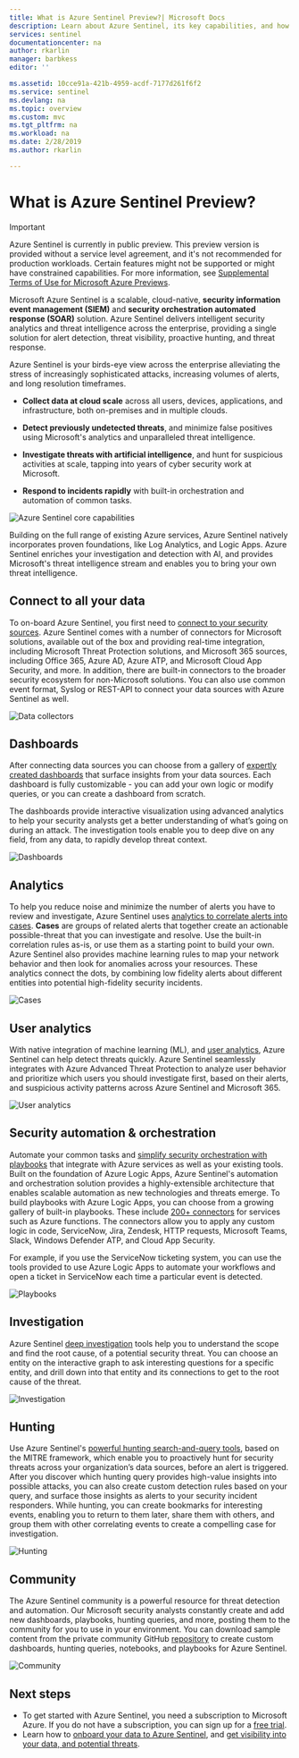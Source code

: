 ```yaml
---
title: What is Azure Sentinel Preview?| Microsoft Docs
description: Learn about Azure Sentinel, its key capabilities, and how it works.
services: sentinel
documentationcenter: na
author: rkarlin
manager: barbkess
editor: ''

ms.assetid: 10cce91a-421b-4959-acdf-7177d261f6f2
ms.service: sentinel
ms.devlang: na
ms.topic: overview
ms.custom: mvc
ms.tgt_pltfrm: na
ms.workload: na
ms.date: 2/28/2019
ms.author: rkarlin

---
```

# What is Azure Sentinel Preview?

> [!IMPORTANT]
> Azure Sentinel is currently in public preview.
> This preview version is provided without a service level agreement, and it's not recommended for production workloads. Certain features might not be supported or might have constrained capabilities. 
> For more information, see [Supplemental Terms of Use for Microsoft Azure Previews](https://azure.microsoft.com/support/legal/preview-supplemental-terms/).

Microsoft Azure Sentinel is a scalable, cloud-native, **security information event management (SIEM)** and **security orchestration automated response (SOAR)** solution. Azure Sentinel delivers intelligent security analytics and threat intelligence across the enterprise, providing a single solution for alert detection, threat visibility, proactive hunting, and threat response. 

Azure Sentinel is your birds-eye view across the enterprise alleviating the stress of increasingly sophisticated attacks, increasing volumes of alerts, and long resolution timeframes.

- **Collect data at cloud scale** across all users, devices, applications, and infrastructure, both on-premises and in multiple clouds. 

- **Detect previously undetected threats**, and minimize false positives using Microsoft's analytics and unparalleled threat intelligence. 

- **Investigate threats with artificial intelligence**, and hunt for suspicious activities at scale, tapping into years of cyber security work at Microsoft. 

- **Respond to incidents rapidly** with built-in orchestration and automation of common tasks.


![Azure Sentinel core capabilities](./media/overview/core-capabilities.png)

Building on the full range of existing Azure services, Azure Sentinel natively incorporates proven foundations, like Log Analytics, and Logic Apps. Azure Sentinel enriches your investigation and detection with AI, and provides Microsoft's threat intelligence stream and enables you to bring your own threat intelligence. 

 
## Connect to all your data

To on-board Azure Sentinel, you first need to [connect to your security sources](connect-data-sources.md). Azure Sentinel comes with a number of connectors for Microsoft solutions, available out of the box and providing real-time integration, including Microsoft Threat Protection solutions, and Microsoft 365 sources, including Office 365, Azure AD, Azure ATP, and Microsoft Cloud App Security, and more. In addition, there are built-in connectors to the broader security ecosystem for non-Microsoft solutions. You can also use common event format, Syslog or REST-API to connect your data sources with Azure Sentinel as well.  

![Data collectors](./media/collect-data/collect-data-page.png)

## Dashboards

After connecting data sources you can choose from a gallery of [expertly created dashboards](quickstart-get-visibility.md#dashboards) that surface insights from your data sources. Each dashboard is fully customizable - you can add your own logic or modify queries, or you can create a dashboard from scratch.

The dashboards provide interactive visualization using advanced analytics to help your security analysts get a better understanding of what’s going on during an attack. The investigation tools enable you to deep dive on any field, from any data, to rapidly develop threat context. 

![Dashboards](./media/overview/dashboards.png)

## Analytics

To help you reduce noise and minimize the number of alerts you have to review and investigate, Azure Sentinel uses [analytics to correlate alerts into cases](tutorial-detect-threats.md). **Cases** are groups of related alerts that together create an actionable possible-threat that you can investigate and resolve. Use the built-in correlation rules as-is, or use them as a starting point to build your own. Azure Sentinel also provides machine learning rules to map your network behavior and then look for anomalies across your resources. These analytics connect the dots, by combining low fidelity alerts about different entities into potential high-fidelity security incidents.

![Cases](./media/overview/cases.png)

## User analytics

With native integration of machine learning (ML), and [user analytics](user-analytics.md), Azure Sentinel can help detect threats quickly. Azure Sentinel seamlessly integrates with Azure Advanced Threat Protection to analyze user behavior and prioritize which users you should investigate first, based on their alerts, and suspicious activity patterns across Azure Sentinel and Microsoft 365.

![User analytics](./media/overview/user-analytics.png)


## Security automation & orchestration

Automate your common tasks and [simplify security orchestration with playbooks](tutorial-respond-threats-playbook.md) that integrate with Azure services as well as your existing tools. Built on the foundation of Azure Logic Apps, Azure Sentinel's automation and orchestration solution provides a highly-extensible architecture that enables scalable automation as new technologies and threats emerge. To build playbooks with Azure Logic Apps, you can choose from a growing gallery of built-in playbooks. These include [200+ connectors](https://docs.microsoft.com/azure/connectors/apis-list) for services such as Azure functions. The connectors allow you to apply any custom logic in code, ServiceNow, Jira, Zendesk, HTTP requests, Microsoft Teams, Slack, Windows Defender ATP, and Cloud App Security.

For example, if you use the ServiceNow ticketing system, you can use the tools provided to use Azure Logic Apps to automate your workflows and open a ticket in ServiceNow each time a particular event is detected.

![Playbooks](./media/tutorial-respond-threats-playbook/logic-app.png)



## Investigation

Azure Sentinel [deep investigation](tutorial-investigate-cases.md) tools help you to understand the scope and find the root cause, of a potential security threat. You can choose an entity on the interactive graph to ask interesting questions for a specific entity, and drill down into that entity and its connections to get to the root cause of the threat. 

![Investigation](./media/overview/investigation.png)


## Hunting

Use Azure Sentinel's [powerful hunting search-and-query tools](hunting.md), based on the MITRE framework, which enable you to proactively hunt for security threats across your organization’s data sources, before an alert is triggered. After you discover which hunting query provides high-value insights into possible attacks, you can also create custom detection rules based on your query, and surface those insights as alerts to your security incident responders. While hunting, you can create bookmarks for interesting events, enabling you to return to them later, share them with others, and group them with other correlating events to create a compelling case for investigation.

![Hunting](./media/overview/hunting.png)

## Community

The Azure Sentinel community is a powerful resource for threat detection and automation. Our Microsoft security analysts constantly create and add new dashboards, playbooks, hunting queries, and more, posting them to the community for you to use in your environment. You can download sample content from the private community GitHub [repository](https://aka.ms/asicommunity) to create custom dashboards, hunting queries, notebooks, and playbooks for Azure Sentinel. 

![Community](./media/overview/community.png)

## Next steps

- To get started with Azure Sentinel, you need a subscription to Microsoft Azure. If you do not have a subscription, you can sign up for a [free trial](https://azure.microsoft.com/free/).
- Learn how to [onboard your data to Azure Sentinel](quickstart-onboard.md), and [get visibility into your data, and potential threats](quickstart-get-visibility.md).

